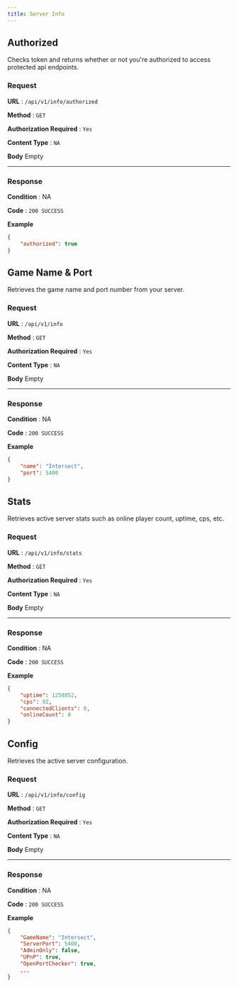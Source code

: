 ```yaml
---
title: Server Info
---
```


## Authorized

Checks token and returns whether or not you're authorized to access protected api endpoints.

### Request

**URL** : `/api/v1/info/authorized`

**Method** : `GET`

**Authorization Required** : `Yes`

**Content Type** : `NA`

**Body**
Empty

---

### Response

**Condition** : NA

**Code** : `200 SUCCESS`

**Example**

```json
{
	"authorized": true
}
```

## Game Name & Port

Retrieves the game name and port number from your server.

### Request

**URL** : `/api/v1/info`

**Method** : `GET`

**Authorization Required** : `Yes`

**Content Type** : `NA`

**Body**
Empty

---

### Response

**Condition** : NA

**Code** : `200 SUCCESS`

**Example**

```json
{
	"name": "Intersect",
	"port": 5400
}
```

## Stats

Retrieves active server stats such as online player count, uptime, cps, etc.

### Request

**URL** : `/api/v1/info/stats`

**Method** : `GET`

**Authorization Required** : `Yes`

**Content Type** : `NA`

**Body**
Empty

---

### Response

**Condition** : NA

**Code** : `200 SUCCESS`

**Example**

```json
{
	"uptime": 1258852,
	"cps": 92,
	"connectedClients": 0,
	"onlineCount": 0
}
```

## Config

Retrieves the active server configuration.

### Request

**URL** : `/api/v1/info/config`

**Method** : `GET`

**Authorization Required** : `Yes`

**Content Type** : `NA`

**Body**
Empty

---

### Response

**Condition** : NA

**Code** : `200 SUCCESS`

**Example**

```json
{
	"GameName": "Intersect",
	"ServerPort": 5400,
	"AdminOnly": false,
	"UPnP": true,
	"OpenPortChecker": true,
	...
}
```
